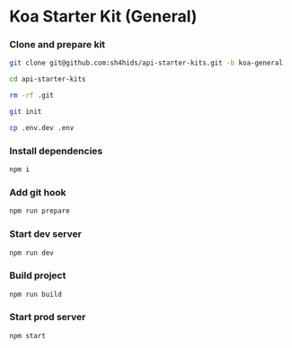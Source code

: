 # Koa Starter Kit (General)

### Clone and prepare kit

```bash
git clone git@github.com:sh4hids/api-starter-kits.git -b koa-general
```

```bash
cd api-starter-kits
```

```bash
rm -rf .git
```

```bash
git init
```

```bash
cp .env.dev .env
```

### Install dependencies

```bash
npm i
```

### Add git hook

```bash
npm run prepare
```

### Start dev server

```bash
npm run dev
```

### Build project

```bash
npm run build
```

### Start prod server

```bash
npm start
```
